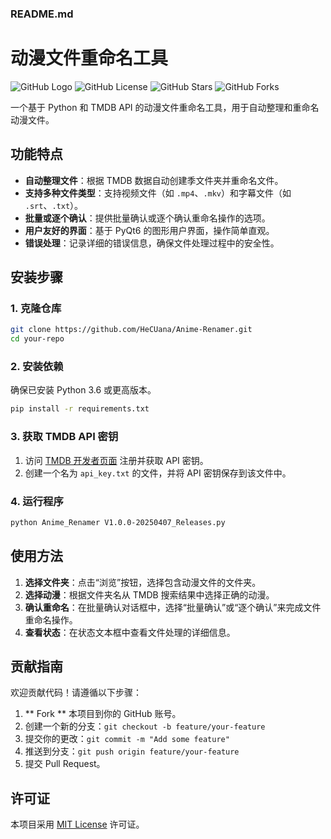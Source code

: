 ### **README.md**

# 动漫文件重命名工具

![GitHub Logo](https://github.com/favicon.ico)
![GitHub License](https://img.shields.io/github/license/HeCUana/Anime-Renamer)
![GitHub Stars](https://img.shields.io/github/stars/HeCUana/Anime-Renamer)
![GitHub Forks](https://img.shields.io/github/forks/HeCUana/Anime-Renamer)

一个基于 Python 和 TMDB API 的动漫文件重命名工具，用于自动整理和重命名动漫文件。

## 功能特点

- **自动整理文件**：根据 TMDB 数据自动创建季文件夹并重命名文件。
- **支持多种文件类型**：支持视频文件（如 `.mp4`、`.mkv`）和字幕文件（如 `.srt`、`.txt`）。
- **批量或逐个确认**：提供批量确认或逐个确认重命名操作的选项。
- **用户友好的界面**：基于 PyQt6 的图形用户界面，操作简单直观。
- **错误处理**：记录详细的错误信息，确保文件处理过程中的安全性。

## 安装步骤

### **1. 克隆仓库**

```bash
git clone https://github.com/HeCUana/Anime-Renamer.git
cd your-repo
```

### **2. 安装依赖**

确保已安装 Python 3.6 或更高版本。

```bash
pip install -r requirements.txt
```

### **3. 获取 TMDB API 密钥**

1. 访问 [TMDB 开发者页面](https://www.themoviedb.org/settings/api) 注册并获取 API 密钥。
2. 创建一个名为 `api_key.txt` 的文件，并将 API 密钥保存到该文件中。

### **4. 运行程序**

```bash
python Anime_Renamer V1.0.0-20250407_Releases.py
```

## 使用方法

1. **选择文件夹**：点击“浏览”按钮，选择包含动漫文件的文件夹。
2. **选择动漫**：根据文件夹名从 TMDB 搜索结果中选择正确的动漫。
3. **确认重命名**：在批量确认对话框中，选择“批量确认”或“逐个确认”来完成文件重命名操作。
4. **查看状态**：在状态文本框中查看文件处理的详细信息。

## 贡献指南

欢迎贡献代码！请遵循以下步骤：

1. ** Fork ** 本项目到你的 GitHub 账号。
2. 创建一个新的分支：`git checkout -b feature/your-feature`
3. 提交你的更改：`git commit -m "Add some feature"`
4. 推送到分支：`git push origin feature/your-feature`
5. 提交 Pull Request。

## 许可证

本项目采用 [MIT License](LICENSE) 许可证。
